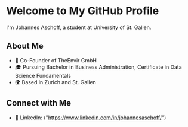 # Welcome to My GitHub Profile

I'm Johannes Aschoff, a student at University of St. Gallen.

## About Me

- 💼 Co-Founder of TheEnvir GmbH
- 🎓 Pursuing Bachelor in Business Administration, Certificate in Data Science Fundamentals
- 🌍 Based in Zurich and St. Gallen

## Connect with Me

- 💼 LinkedIn: ("https://www.linkedin.com/in/johannesaschoff/")

